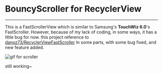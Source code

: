 # BouncyScroller for RecyclerView


----------


This is a FastScrollerView which is similar to Samsung's **TouchWiz 6.0**'s FastScroller. However, because of my lack of coding, in some ways, it has a little bug for now.
this project reference to [danoz73/RecyclerViewFastScroller][1] In some parts, with some bug fixed, and new feature added.

![gif for scroller][2]

still working~

  [1]: https://github.com/danoz73/RecyclerViewFastScroller
  [2]: https://github.com/microstudent/microstudent.github.io/raw/master/b.gif
